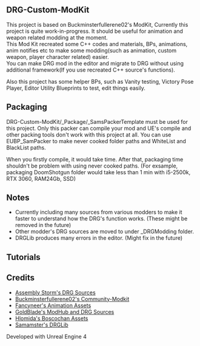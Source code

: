 ## DRG-Custom-ModKit
This project is based on Buckminsterfullerene02's ModKit, Currently this project is quite work-in-progress. It should be useful for animation and weapon related modding at the moment.  
This Mod Kit recreated some C++ codes and materials, BPs, animations, anim notifies etc to make some modding(such as animation, custom weapon, player character related) easier.  
You can make DRG mod in the editor and migrate to DRG without using additional framework(If you use recreated C++ source's functions).  

Also this project has some helper BPs, such as Vanity testing, Victory Pose Player, Editor Utility Blueprints to test, edit things easily.
## Packaging
DRG-Custom-ModKit/_Package/_SamsPackerTemplate must be used for this project. Only this packer can compile your mod and UE's compile and other packing tools don't work with this project at all.
You can use EUBP_SamPacker to make never cooked folder paths and WhiteList and BlackList paths.

When you firstly compile, it would take time. After that, packaging time shouldn't be problem with using never cooked paths. (For exsample, packaging DoomShotgun folder would take less than 1 min with i5-2500k, RTX 3060, RAM24Gb, SSD)

## Notes
- Currently including many sources from various modders to make it faster to understand how the DRG's function works. (These might be removed in the future)
- Other modder's DRG sources are moved to under _DRGModding folder.
- DRGLib produces many errors in the editor. (Might fix in the future)

## Tutorials

## Credits

- [Assembly Storm's DRG Sources](https://github.com/trumank/drg-mods)
- [Buckminsterfullerene02's Community-Modkit](https://github.com/DRG-Modding/Community-Modkit)
- [Fancyneer's Animation Assets](https://mod.io/u/fancyneer)
- [GoldBlade's ModHub and DRG Sources](https://github.com/GoldBlade77/DRG-Mods/tree/main)
- [Hlomida's Boscochan Assets](https://mod.io/g/drg/u/hlomida)
- [Samamster's DRGLib](https://github.com/SamsDRGMods/DRGLib)


Developed with Unreal Engine 4
